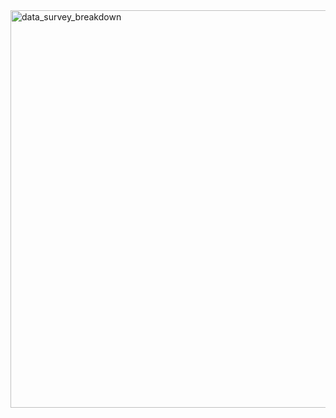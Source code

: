 <img width="636" alt="data_survey_breakdown" src="https://github.com/ankita-patil58/data_survey/assets/169636828/d06b92b7-a92b-4812-8dae-8a2e8e117644">
